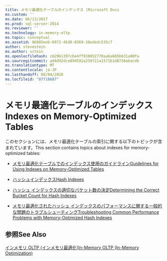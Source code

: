 ```yaml
---
title: メモリ最適化テーブルのインデックス |Microsoft Docs
ms.custom: ''
ms.date: 06/13/2017
ms.prod: sql-server-2014
ms.reviewer: ''
ms.technology: in-memory-oltp
ms.topic: conceptual
ms.assetid: 86805eeb-6972-45d8-8369-16ededc535c7
author: stevestein
ms.author: sstein
ms.openlocfilehash: c629b1397cbe4ff938052770aa6a605b631a00fa
ms.sourcegitcommit: ad4d92dce894592a259721a1571b1d8736abacdb
ms.translationtype: MT
ms.contentlocale: ja-JP
ms.lasthandoff: 08/04/2020
ms.locfileid: "87718687"
---
```

# <a name="indexes-on-memory-optimized-tables"></a><span data-ttu-id="3637a-102">メモリ最適化テーブルのインデックス</span><span class="sxs-lookup"><span data-stu-id="3637a-102">Indexes on Memory-Optimized Tables</span></span>
  <span data-ttu-id="3637a-103">このセクションには、メモリ最適化テーブルの索引に関する以下のトピックが含まれています。</span><span class="sxs-lookup"><span data-stu-id="3637a-103">This section contains topics about indexes for memory-optimized tables:</span></span>  
  
-   [<span data-ttu-id="3637a-104">メモリ最適化テーブルでのインデックス使用のガイドライン</span><span class="sxs-lookup"><span data-stu-id="3637a-104">Guidelines for Using Indexes on Memory-Optimized Tables</span></span>](../relational-databases/in-memory-oltp/memory-optimized-tables.md)  
  
-   [<span data-ttu-id="3637a-105">ハッシュインデックス</span><span class="sxs-lookup"><span data-stu-id="3637a-105">Hash Indexes</span></span>](hash-indexes.md)  
  
-   [<span data-ttu-id="3637a-106">ハッシュ インデックスの適切なバケット数の決定</span><span class="sxs-lookup"><span data-stu-id="3637a-106">Determining the Correct Bucket Count for Hash Indexes</span></span>](../../2014/database-engine/determining-the-correct-bucket-count-for-hash-indexes.md)  
  
-   [<span data-ttu-id="3637a-107">メモリ最適化されたハッシュ インデックスのパフォーマンスに関する一般的な問題のトラブルシューティング</span><span class="sxs-lookup"><span data-stu-id="3637a-107">Troubleshooting Common Performance Problems with Memory-Optimized Hash Indexes</span></span>](../../2014/database-engine/troubleshooting-common-performance-problems-with-memory-optimized-hash-indexes.md)  
  
## <a name="see-also"></a><span data-ttu-id="3637a-108">参照</span><span class="sxs-lookup"><span data-stu-id="3637a-108">See Also</span></span>  
 [<span data-ttu-id="3637a-109">インメモリ OLTP &#40;インメモリ最適化&#41;</span><span class="sxs-lookup"><span data-stu-id="3637a-109">In-Memory OLTP &#40;In-Memory Optimization&#41;</span></span>](../relational-databases/in-memory-oltp/in-memory-oltp-in-memory-optimization.md)  
  
  

